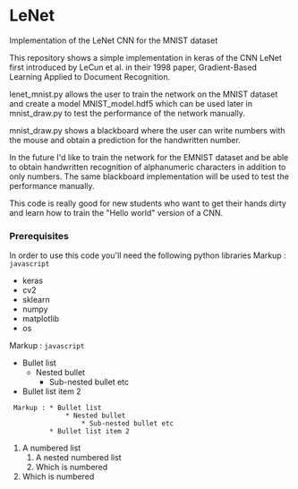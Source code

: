 # LeNet
Implementation of the LeNet CNN for the MNIST dataset

This repository shows a simple implementation in keras of the CNN LeNet first introduced by 
LeCun et al. in their 1998 paper, Gradient-Based Learning Applied to Document Recognition.

lenet_mnist.py allows the user to train the network on the MNIST dataset and create a model
MNIST_model.hdf5 which can be used later in mnist_draw.py to test the performance of the
network manually. 

mnist_draw.py shows a blackboard where the user can write numbers with the mouse and obtain
a prediction for the handwritten number. 

In the future I'd like to train the network for the EMNIST dataset and be able to obtain 
handwritten recognition of alphanumeric characters in addition to only numbers. The same
blackboard implementation will be used to test the performance manually.

This code is really good for new students who want to get their hands dirty and learn how to
train the "Hello world" version of a CNN.

### Prerequisites

In order to use this code you'll need the following python libraries
Markup : ```javascript
             ```
* keras
* cv2
* sklearn
* numpy
* matplotlib
* os


Markup : ```javascript
             ```

* Bullet list
    * Nested bullet
        * Sub-nested bullet etc
* Bullet list item 2

~~~
 Markup : * Bullet list
              * Nested bullet
                  * Sub-nested bullet etc
          * Bullet list item 2
~~~

1. A numbered list
    1. A nested numbered list
    2. Which is numbered
2. Which is numbered

